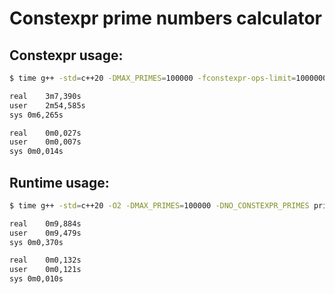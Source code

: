 # Constexpr prime numbers calculator
## Constexpr usage:  
```bash
$ time g++ -std=c++20 -DMAX_PRIMES=100000 -fconstexpr-ops-limit=100000000000 primes.cpp && time ./a.out>./primes.dat

real	3m7,390s
user	2m54,585s
sys	0m6,265s

real	0m0,027s
user	0m0,007s
sys	0m0,014s
```  
## Runtime usage:  
```bash
$ time g++ -std=c++20 -O2 -DMAX_PRIMES=100000 -DNO_CONSTEXPR_PRIMES primes.cpp && time ./a.out>./primes.dat

real	0m9,884s
user	0m9,479s
sys	0m0,370s

real	0m0,132s
user	0m0,121s
sys	0m0,010s
```
